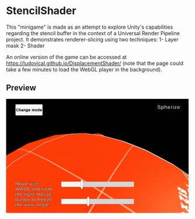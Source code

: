 # StencilShader
This "minigame" is made as an attempt to explore Unity's capabilities regarding the stencil buffer in the context of a Universal Render Pipeline project. It demonstrates renderer-slicing using two techniques:
1- Layer mask
2- Shader

An online version of the game can be accessed at https://ludovical.github.io/DisplacementShader/
(note that the page could take a few minutes to load the WebGL player in the background).

## Preview
![Demo1 gif](https://github.com/LudovicAL/CurveShader/blob/main/Demo1.gif?raw=true)
